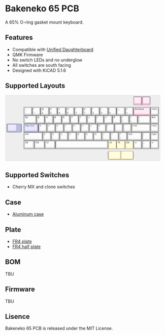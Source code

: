 # Bakeneko 65 PCB

A 65% O-ring gasket mount keyboard.

## Features
 * Compatible with [Unified Daughterboard](https://github.com/ai03-2725/Unified-Daughterboard)
 * QMK Firmware
 * No switch LEDs and no underglow
 * All switches are south facing
 * Designed with KiCAD 5.1.6

## Supported Layouts

![Supported Layouts](images/keyboard-layout.png)

## Supported Switches
 * Cherry MX and clone switches

## Case
 * [Aluminum case](https://github.com/kkatano/bakeneko-65-case)

## Plate

 * [FR4 plate](https://github.com/kkatano/bakeneko-65-fr4-full-plate)
 * [FR4 half plate](https://github.com/kkatano/bakeneko-65-fr4-half-plate)

## BOM

TBU

## Firmware

TBU

## Lisence

Bakeneko 65 PCB is released under the MIT License.
